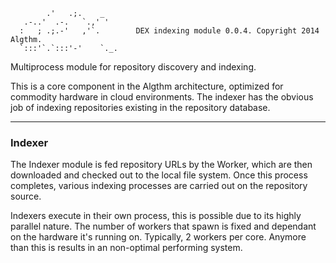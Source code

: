             .'   .;.    _
       .-..'  .-.   `.,' '      
      :   ; .;.-'   ,'`.        DEX indexing module 0.0.4. Copyright 2014 Algthm.
      `:::'`.`:::'-'    `._.    

Multiprocess module for repository discovery and indexing.

This is a core component in the Algthm architecture, optimized for commodity hardware in cloud environments. The
indexer has the obvious job of indexing repositories existing in the repository database.

---

### Indexer
The Indexer module is fed repository URLs by the Worker, which are then downloaded and checked 
out to the local file system. Once this process completes, various indexing processes are 
carried out on the repository source. 

Indexers execute in their own process, this is possible due to its highly parallel nature. 
The number of workers that spawn is fixed and dependant on the hardware it's running on. 
Typically, 2 workers per core. Anymore than this is results in an non-optimal performing system.


